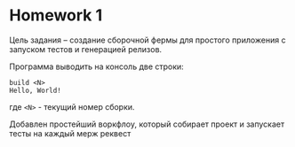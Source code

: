 # Homework 1

Цель задания – создание сборочной фермы для простого приложения c запуском тестов и генерацией релизов.

Программа выводить на консоль две строки:
```
build <N>
Hello, World!
```
где `<N>` - текущий номер сборки.

Добавлен простейший воркфлоу, который собирает проект и запускает тесты на каждый мерж реквест